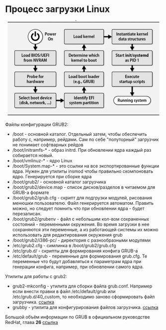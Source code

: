 # Процесс загрузки Linux

![linux-boot](https://github.com/parshyn-dima/screens/blob/master/lesson06/linux-boot.png)

Файлы конфигурации GRUB2:

* /boot - основной каталог. Отдельный затем, чтобы обеспечить работу с, например, рейдами. Сам по себе "полуторный" загрузчик не понимает софтварных рейдов
* /boot/initramfs-* - образ initrd. При обновлении ядра каждый раз собирается новый.
* /boot/vmlinuz-* - ядро Linux
* /boot/System.map-* - это ссылки на все экспортированные функции ядра. Нужен для утилиты insmod чтобы правильно скомпоновать ядро. Генерируется при сборке ядра
* /boot/grub2/ - основной каталог загрузчика
* /boot/grub2/device.map - список дисков/разделов в читаемом для GRUB-а формате
* /boot/grub2/grub.cfg - скрипт для подгрузки модулей, рисования менюшки пользователю. Файл генерируется автоматом. Править можно, но следует помнить что при обновлении ядра - будет перезаписан.
* /boot/grub2/grubenv - файл с небольшим кол-вом сохраненных состояний - переменными окружения. Во время загрузки в нее сохраняются эти переменные, а из работающей системы их можно использовать для редактирования окружения grub
* /boot/grub2/i386-pc/ - директория с разнообразными модулями
* /etc/grub2.cfg - симлинка в /boot/grub2/grub.cfg
* /etc/grub.d/ - скрипты для формирования конфига GRUB-а
* /etc/default/grub - переменные для формирования grub.cfg. Те переменные что будут добавляться к параметрам ядра при генерации конфига, например, при обновлении самого ядра.

Утилиты для работы с grub2:
* grub2-mkconfig - утилита для сборки файла grub.conf. Например если внести правки в файл /etc/default/grub или /etc/grub.d/40_custom, то необходимо заново сформировать файл загрузчика. [ссылка](https://drmini.ru/computers/os/grub2-menu-configuration.html)
* grubby - утилита для конфигурирования файлов загрузчика. [ссылка](https://www.thegeekdiary.com/centos-rhel-7-how-to-modify-grub2-arguments-with-grubby/)

Большой объём информации по GRUB в официальном руководстве RedHat, глава **26** [ссылка](https://access.redhat.com/documentation/en-us/red_hat_enterprise_linux/7/pdf/system_administrators_guide/Red_Hat_Enterprise_Linux-7-System_Administrators_Guide-en-US.pdf)
